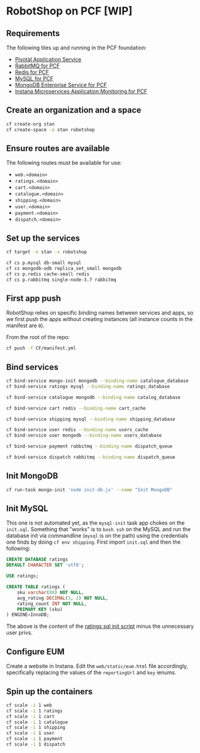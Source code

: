 # RobotShop on PCF [WIP]

## Requirements

The following tiles up and running in the PCF foundation:

- [Pivotal Application Service](https://network.pivotal.io/products/elastic-runtime)
- [RabbitMQ for PCF](https://network.pivotal.io/products/p-rabbitmq/)
- [Redis for PCF](https://network.pivotal.io/products/p-redis/)
- [MySQL for PCF](https://network.pivotal.io/products/pivotal-mysql/)
- [MongoDB Enterprise Service for PCF](https://network.pivotal.io/products/mongodb-enterprise-service/)
- [Instana Microservices Application Monitoring for PCF](https://network.pivotal.io/products/instana-microservices-application-monitoring/)

## Create an organization and a space

```sh
cf create-org stan
cf create-space -o stan robotshop
```

## Ensure routes are available

The following routes must be available for use:

- `web.<domain>`
- `ratings.<domain>`
- `cart.<domain>`
- `catalogue.<domain>`
- `shipping.<domain>`
- `user.<domain>`
- `payment.<domain>`
- `dispatch.<domain>`

## Set up the services

```sh
cf target -o stan -s robotshop

cf cs p.mysql db-small mysql
cf cs mongodb-odb replica_set_small mongodb
cf cs p.redis cache-small redis
cf cs p.rabbitmq single-node-3.7 rabbitmq
```

## First app push

RobotShop relies on specific binding names between services and apps, so we first push the apps without creating instances (all instance counts in the manifest are `0`).

From the root of the repo:

```sh
cf push -f CF/manifest.yml
```

## Bind services

```sh
cf bind-service mongo-init mongodb --binding-name catalogue_database
cf bind-service ratings mysql --binding-name ratings_database

cf bind-service catalogue mongodb --binding-name catalog_database

cf bind-service cart redis --binding-name cart_cache

cf bind-service shipping mysql --binding-name shipping_database

cf bind-service user redis --binding-name users_cache
cf bind-service user mongodb --binding-name users_database

cf bind-service payment rabbitmq --binding-name dispatch_queue

cf bind-service dispatch rabbitmq --binding-name dispatch_queue
```

## Init MongoDB

```sh
cf run-task mongo-init 'node init-db.js' --name "Init MongoDB"
```

## Init MySQL

This one is not automated yet, as the `mysql-init` task app chokes on the `init.sql`.
Something that "works" is to `bosh ssh` on the MySQL and run the database init via commandline (`mysql` is on the path) using the credentials one finds by doing `cf env shipping`.
First import `init.sql` and then the following:

```sql
CREATE DATABASE ratings
DEFAULT CHARACTER SET 'utf8';

USE ratings;

CREATE TABLE ratings (
    sku varchar(80) NOT NULL,
    avg_rating DECIMAL(3, 2) NOT NULL,
    rating_count INT NOT NULL,
    PRIMARY KEY (sku)
) ENGINE=InnoDB;
```

The above is the content of the [ratings sql init script](../mysql/20-ratings.sql) minus the unnecessary user privs.

## Configure EUM

Create a website in Instana.
Edit the `web/static/eum.html` file accordingly, specifically replacing the values of the `reportingUrl` and `key` ienums.

## Spin up the containers

```sh
cf scale -i 1 web
cf scale -i 1 ratings
cf scale -i 1 cart
cf scale -i 1 catalogue
cf scale -i 1 shipping
cf scale -i 1 user
cf scale -i 1 payment
cf scale -i 1 dispatch
```
